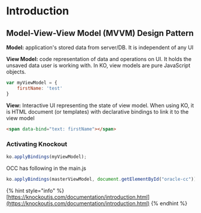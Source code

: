 # Introduction

## Model-View-View Model (MVVM) Design Pattern

**Model:** application's stored data from server/DB. It is independent of any UI

**View Model:** code representation of data and operations on UI. It holds the unsaved data user is working with. In KO, view models are pure JavaScript objects.

```javascript
var myViewModel = {
    firstName: 'test'
}
```

**View:** Interactive UI representing the state of view model. When using KO, it is HTML document (or templates) with declarative bindings to link it to the view model

```html
<span data-bind="text: firstName"></span>
```

### Activating Knockout

```javascript
ko.applyBindings(myViewModel);
```

OCC has following in the main.js

```javascript
ko.applyBindings(masterViewModel, document.getElementById("oracle-cc"));
```

{% hint style="info" %}
[https://knockoutjs.com/documentation/introduction.html](https://knockoutjs.com/documentation/introduction.html)
{% endhint %}

